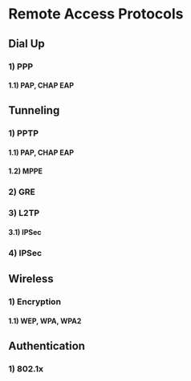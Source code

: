 # Remote Access Protocols

## Dial Up

### 1) PPP

#### 1.1) PAP, CHAP EAP

## Tunneling

### 1) PPTP

#### 1.1) PAP, CHAP EAP

#### 1.2) MPPE

### 2) GRE

### 3) L2TP

#### 3.1) IPSec

### 4) IPSec

## Wireless

### 1) Encryption

#### 1.1) WEP, WPA, WPA2

## Authentication

### 1) 802.1x
